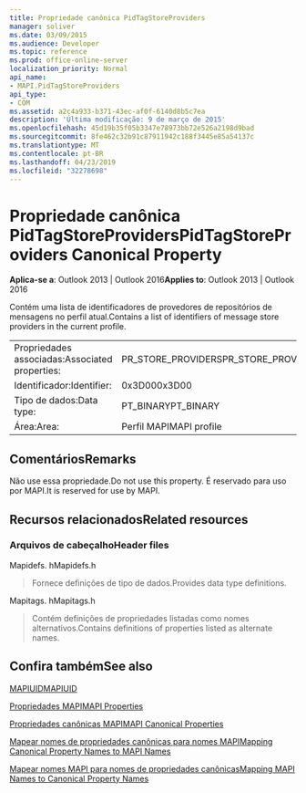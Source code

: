 ```yaml
---
title: Propriedade canônica PidTagStoreProviders
manager: soliver
ms.date: 03/09/2015
ms.audience: Developer
ms.topic: reference
ms.prod: office-online-server
localization_priority: Normal
api_name:
- MAPI.PidTagStoreProviders
api_type:
- COM
ms.assetid: a2c4a933-b371-43ec-af0f-6140d8b5c7ea
description: 'Última modificação: 9 de março de 2015'
ms.openlocfilehash: 45d19b35f05b3347e78973bb72e526a2198d9bad
ms.sourcegitcommit: 8fe462c32b91c87911942c188f3445e85a54137c
ms.translationtype: MT
ms.contentlocale: pt-BR
ms.lasthandoff: 04/23/2019
ms.locfileid: "32278698"
---
```

# <a name="pidtagstoreproviders-canonical-property"></a><span data-ttu-id="20191-103">Propriedade canônica PidTagStoreProviders</span><span class="sxs-lookup"><span data-stu-id="20191-103">PidTagStoreProviders Canonical Property</span></span>

  
  
<span data-ttu-id="20191-104">**Aplica-se a**: Outlook 2013 | Outlook 2016</span><span class="sxs-lookup"><span data-stu-id="20191-104">**Applies to**: Outlook 2013 | Outlook 2016</span></span> 
  
<span data-ttu-id="20191-105">Contém uma lista de identificadores de provedores de repositórios de mensagens no perfil atual.</span><span class="sxs-lookup"><span data-stu-id="20191-105">Contains a list of identifiers of message store providers in the current profile.</span></span>
  
|||
|:-----|:-----|
|<span data-ttu-id="20191-106">Propriedades associadas:</span><span class="sxs-lookup"><span data-stu-id="20191-106">Associated properties:</span></span>  <br/> |<span data-ttu-id="20191-107">PR_STORE_PROVIDERS</span><span class="sxs-lookup"><span data-stu-id="20191-107">PR_STORE_PROVIDERS</span></span>  <br/> |
|<span data-ttu-id="20191-108">Identificador:</span><span class="sxs-lookup"><span data-stu-id="20191-108">Identifier:</span></span>  <br/> |<span data-ttu-id="20191-109">0x3D00</span><span class="sxs-lookup"><span data-stu-id="20191-109">0x3D00</span></span>  <br/> |
|<span data-ttu-id="20191-110">Tipo de dados:</span><span class="sxs-lookup"><span data-stu-id="20191-110">Data type:</span></span>  <br/> |<span data-ttu-id="20191-111">PT_BINARY</span><span class="sxs-lookup"><span data-stu-id="20191-111">PT_BINARY</span></span>  <br/> |
|<span data-ttu-id="20191-112">Área:</span><span class="sxs-lookup"><span data-stu-id="20191-112">Area:</span></span>  <br/> |<span data-ttu-id="20191-113">Perfil MAPI</span><span class="sxs-lookup"><span data-stu-id="20191-113">MAPI profile</span></span>  <br/> |
   
## <a name="remarks"></a><span data-ttu-id="20191-114">Comentários</span><span class="sxs-lookup"><span data-stu-id="20191-114">Remarks</span></span>

<span data-ttu-id="20191-115">Não use essa propriedade.</span><span class="sxs-lookup"><span data-stu-id="20191-115">Do not use this property.</span></span> <span data-ttu-id="20191-116">É reservado para uso por MAPI.</span><span class="sxs-lookup"><span data-stu-id="20191-116">It is reserved for use by MAPI.</span></span>
  
## <a name="related-resources"></a><span data-ttu-id="20191-117">Recursos relacionados</span><span class="sxs-lookup"><span data-stu-id="20191-117">Related resources</span></span>

### <a name="header-files"></a><span data-ttu-id="20191-118">Arquivos de cabeçalho</span><span class="sxs-lookup"><span data-stu-id="20191-118">Header files</span></span>

<span data-ttu-id="20191-119">Mapidefs. h</span><span class="sxs-lookup"><span data-stu-id="20191-119">Mapidefs.h</span></span>
  
> <span data-ttu-id="20191-120">Fornece definições de tipo de dados.</span><span class="sxs-lookup"><span data-stu-id="20191-120">Provides data type definitions.</span></span>
    
<span data-ttu-id="20191-121">Mapitags. h</span><span class="sxs-lookup"><span data-stu-id="20191-121">Mapitags.h</span></span>
  
> <span data-ttu-id="20191-122">Contém definições de propriedades listadas como nomes alternativos.</span><span class="sxs-lookup"><span data-stu-id="20191-122">Contains definitions of properties listed as alternate names.</span></span>
    
## <a name="see-also"></a><span data-ttu-id="20191-123">Confira também</span><span class="sxs-lookup"><span data-stu-id="20191-123">See also</span></span>



[<span data-ttu-id="20191-124">MAPIUID</span><span class="sxs-lookup"><span data-stu-id="20191-124">MAPIUID</span></span>](mapiuid.md)


[<span data-ttu-id="20191-125">Propriedades MAPI</span><span class="sxs-lookup"><span data-stu-id="20191-125">MAPI Properties</span></span>](mapi-properties.md)
  
[<span data-ttu-id="20191-126">Propriedades canônicas MAPI</span><span class="sxs-lookup"><span data-stu-id="20191-126">MAPI Canonical Properties</span></span>](mapi-canonical-properties.md)
  
[<span data-ttu-id="20191-127">Mapear nomes de propriedades canônicas para nomes MAPI</span><span class="sxs-lookup"><span data-stu-id="20191-127">Mapping Canonical Property Names to MAPI Names</span></span>](mapping-canonical-property-names-to-mapi-names.md)
  
[<span data-ttu-id="20191-128">Mapear nomes MAPI para nomes de propriedades canônicas</span><span class="sxs-lookup"><span data-stu-id="20191-128">Mapping MAPI Names to Canonical Property Names</span></span>](mapping-mapi-names-to-canonical-property-names.md)

